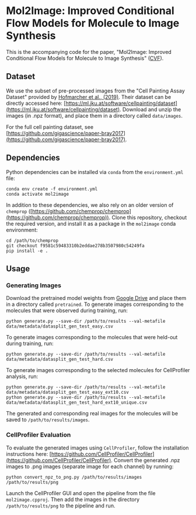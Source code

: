 # Mol2Image: Improved Conditional Flow Models for Molecule to Image Synthesis

This is the accompanying code for the paper, "Mol2Image: Improved Conditional Flow Models for Molecule to Image Synthesis" ([CVF](https://openaccess.thecvf.com/content/CVPR2021/papers/Yang_Mol2Image_Improved_Conditional_Flow_Models_for_Molecule_to_Image_Synthesis_CVPR_2021_paper.pdf)).

## Dataset

We use the subset of pre-processed images from the "Cell Painting Assay Dataset" provided by [Hofmarcher et al., (2019)](https://github.com/ml-jku/hti-cnn). Their dataset can be directly accessed here: [https://ml.jku.at/software/cellpainting/dataset](https://ml.jku.at/software/cellpainting/dataset). Download and unzip the images (in .npz format), and place them in a directory called `data/images`.

For the full cell painting dataset, see [https://github.com/gigascience/paper-bray2017](https://github.com/gigascience/paper-bray2017).

## Dependencies

Python dependencies can be installed via `conda` from the `environment.yml` file:
```
conda env create -f environment.yml
conda activate mol2image
```
In addition to these dependencies, we also rely on an older version of `chemprop` ([https://github.com/chemprop/chemprop](https://github.com/chemprop/chemprop)). Clone this repository, checkout the required version, and install it as a package in the `mol2image` conda environment:
```
cd /path/to/chemprop
git checkout f9581c59483310b2eddae278b3507980c54249fa
pip install -e .
```
## Usage
### Generating Images
Download the pretrained model weights from [Google Drive](https://drive.google.com/drive/folders/1pSY62ylQj5YlHTrJ3CFZivim_vbvLLYy?usp=sharing) and place them in a directory called `pretrained`. To generate images corresponding to the molecules that were observed during training, run:
```
python generate.py --save-dir /path/to/results --val-metafile data/metadata/datasplit_gen_test_easy.csv
```
To generate images corresponding to the molecules that were held-out during training, run:
```
python generate.py --save-dir /path/to/results --val-metafile data/metadata/datasplit_gen_test_hard.csv
```
To generate images corresponding to the selected molecules for CellProfiler analysis, run:
```
python generate.py --save-dir /path/to/results --val-metafile data/metadata/datasplit_gen_test_easy_ext10.csv
python generate.py --save-dir /path/to/results --val-metafile data/metadata/datasplit_gen_test_hard_ext10_unique.csv
```
The generated and corresponding real images for the molecules will be saved to `/path/to/results/images`.

### CellProfiler Evaluation
To evaluate the generated images using `CellProfiler`, follow the installation instructions here: [https://github.com/CellProfiler/CellProfiler](https://github.com/CellProfiler/CellProfiler). Convert the generated .npz images to .png images (separate image for each channel) by running:
```
python convert_npz_to_png.py /path/to/results/images /path/to/results/png
```
Launch the CellProfiler GUI and open the pipeline from the file `mol2image.cpproj`. Then add the images in the directory `/path/to/results/png` to the pipeline and run.
